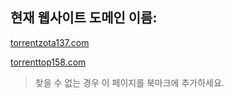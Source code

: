## 현재 웹사이트 도메인 이름:

[torrentzota137.com](https://torrentzota137.com)

[torrenttop158.com](https://torrenttop158.com)


> 찾을 수 없는 경우 이 페이지를 북마크에 추가하세요.
